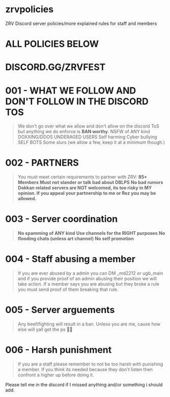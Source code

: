 # zrvpolicies
ZRV Discord server policies/more explained rules for staff and members



# ALL POLICIES BELOW
# DISCORD.GG/ZRVFEST



# 001 - WHAT WE FOLLOW AND DON'T FOLLOW IN THE DISCORD TOS
> We don't go over what we allow and don't allow on the discord ToS but anything we do enforce is **BAN worthy**.
> NSFW of ANY kind
> DOXXING/DDOS
> UNDERAGED USERS
> Self harming
> Cyber bullying
> SELF BOTS
> Some slurs (we allow a few, keep it at a minimum though.)


# 002 - PARTNERS
> You must meet certain requirements to partner with ZRV:
> **85+ Members**
> **Must not slander or talk bad about DBLPS**
> **No bad rumors**
> **Dokkan related servers are NOT welcomed, its too risky in MY opinion. If you appeal your partnership to me or Rez you may be allowed.**

# 003 - Server coordination
> **No spamming of ANY kind**
> **Use channels for the RIGHT purposes**
> **No flooding chats (unless art channel)**
> **No self promotion**

# 004 - Staff abusing a member
> If you are ever abused by a admin you can DM _md2212 or ugb_main and if you provide proof of an admin abusing their position we will take action.
> If a member says you are abusing but they broke a rule you must send proof of them breaking that rule.

# 005 - Server arguements
> Any beef/fighting will result in a ban. Unless you are me, cause how else will yall get the ps 🤷‍♂️

# 006 - Harsh punishment
> If you are a staff please remember to not be too harsh with punishing a member. If you think its needed because they don't listen then confront a higher up before doing it.




Please tell me in the discord if I missed anything and/or something i should add.
